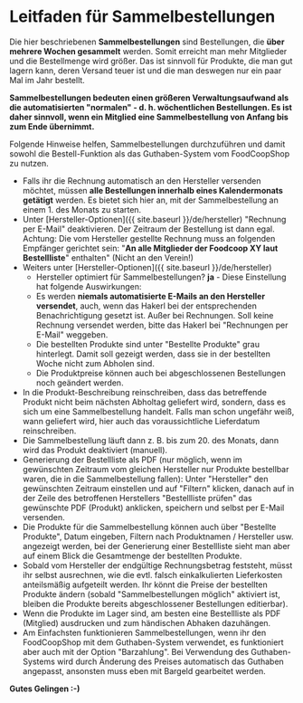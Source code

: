 # Leitfaden für Sammelbestellungen

Die hier beschriebenen **Sammelbestellungen** sind Bestellungen, die **über mehrere Wochen gesammelt** werden. Somit erreicht man mehr Mitglieder und die Bestellmenge wird größer. Das ist sinnvoll für Produkte, die man gut lagern kann, deren Versand teuer ist und die man deswegen nur ein paar Mal im Jahr bestellt.

**Sammelbestellungen bedeuten einen größeren Verwaltungsaufwand als die automatisierten "normalen" - d. h. wöchentlichen Bestellungen. Es ist daher sinnvoll, wenn ein Mitglied eine Sammelbestellung von Anfang bis zum Ende übernimmt.**

Folgende Hinweise helfen, Sammelbestellungen durchzuführen und damit sowohl die Bestell-Funktion als das Guthaben-System vom FoodCoopShop zu nutzen.

* Falls ihr die Rechnung automatisch an den Hersteller versenden möchtet, müssen **alle Bestellungen innerhalb eines Kalendermonats getätigt** werden. Es bietet sich hier an, mit der Sammelbestellung an einem 1. des Monats zu starten.
* Unter [Hersteller-Optionen]({{ site.baseurl }}/de/hersteller) "Rechnung per E-Mail" deaktivieren. Der Zeitraum der Bestellung ist dann egal. Achtung: Die vom Hersteller gestellte Rechnung muss an folgenden Empfänger gerichtet sein: "**An alle Mitglieder der Foodcoop XY laut Bestellliste**" enthalten" (Nicht an den Verein!)
* Weiters unter [Hersteller-Optionen]({{ site.baseurl }}/de/hersteller)
     * Hersteller optimiert für Sammelbestellungen? **ja** - Diese Einstellung hat folgende Auswirkungen:
     * Es werden **niemals automatisierte E-Mails an den Hersteller versendet**, auch, wenn das Hakerl bei der entsprechenden Benachrichtigung gesetzt ist. Außer bei Rechnungen. Soll keine Rechnung versendet werden, bitte das Hakerl bei "Rechnungen per E-Mail" weggeben.
     * Die bestellten Produkte sind unter "Bestellte Produkte" grau hinterlegt. Damit soll gezeigt werden, dass sie in der bestellten Woche nicht zum Abholen sind.
     * Die Produktpreise können auch bei abgeschlossenen Bestellungen noch geändert werden.
* In die Produkt-Beschreibung reinschreiben, dass das betreffende Produkt nicht beim nächsten Abholtag geliefert wird, sondern, dass es sich um eine Sammelbestellung handelt. Falls man schon ungefähr weiß, wann geliefert wird, hier auch das voraussichtliche Lieferdatum reinschreiben.
* Die Sammelbestellung läuft dann z. B. bis zum 20. des Monats, dann wird das Produkt deaktiviert (manuell).
* Generierung der Bestellliste als PDF (nur möglich, wenn im gewünschten Zeitraum vom gleichen Hersteller nur Produkte bestellbar waren, die in die Sammelbestellung fallen): Unter "Hersteller" den gewünschten Zeitraum einstellen und auf "Filtern" klicken, danach auf in der Zeile des betroffenen Herstellers "Bestellliste prüfen" das gewünschte PDF (Produkt) anklicken, speichern und selbst per E-Mail versenden.
* Die Produkte für die Sammelbestellung können auch über "Bestellte Produkte", Datum eingeben, Filtern nach Produktnamen / Hersteller usw. angezeigt werden, bei der Generierung einer Bestellliste sieht man aber auf einem Blick die Gesamtmenge der bestellten Produkte.
* Sobald vom Hersteller der endgültige Rechnungsbetrag feststeht, müsst ihr selbst ausrechnen, wie die evtl. falsch einkalkulierten Lieferkosten anteilsmäßig aufgeteilt werden. Ihr könnt die Preise der bestellten Produkte ändern (sobald "Sammelbestellungen möglich" aktiviert ist, bleiben die Produkte bereits abgeschlossener Bestellungen editierbar).
* Wenn die Produkte im Lager sind, am besten eine Bestellliste als PDF (Mitglied) ausdrucken und zum händischen Abhaken dazuhängen.
* Am Einfachsten funktionieren Sammelbestellungen, wenn ihr den FoodCoopShop mit dem Guthaben-System verwendet, es funktioniert aber auch mit der Option "Barzahlung". Bei Verwendung des Guthaben-Systems wird durch Änderung des Preises automatisch das Guthaben angepasst, ansonsten muss eben mit Bargeld gearbeitet werden.

**Gutes Gelingen :-)**
